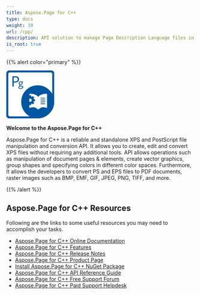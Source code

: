 ```yaml
---
title: Aspose.Page for C++
type: docs
weight: 10
url: /cpp/
description: API solution to manage Page Description Language files in C++. It Provides you with rich functionality and supports XPS, PS and EPS formats.
is_root: true
---
```


{{% alert color="primary" %}}

**![todo:image_alt_text](home_1)**

**Welcome to the Aspose.Page for C++**

Aspose.Page for C++ is a reliable and standalone XPS and PostScript file manipulation and conversion API. It allows you to create, edit and convert XPS files without requiring any additional tools. API allows operations such as manipulation of document pages & elements, create vector graphics, group shapes and specifying colors in different color spaces. Furthermore, It allows the developers to convert PS and EPS files to PDF documents, raster images such as BMP, EMF, GIF, JPEG, PNG, TIFF, and more.

{{% /alert %}}
## **Aspose.Page for C++ Resources**
Following are the links to some useful resources you may need to accomplish your tasks.

- [Aspose.Page for C++ Online Documentation](/page/cpp/)
- [Aspose.Page for C++ Features](/page/cpp/features-list/)
- [Aspose.Page for C++ Release Notes](/page/cpp/release-notes/)
- [Aspose.Page for C++ Product Page](https://products.aspose.com/page/cpp)
- [Install Aspose.Page for C++ NuGet Package](https://www.nuget.org/packages/Aspose.Page.Cpp/)
- [Aspose.Page for C++ API Reference Guide](https://reference.aspose.com/page/cpp)
- [Aspose.Page for C++ Free Support Forum](https://forum.aspose.com/c/page/39)
- [Aspose.Page for C++ Paid Support Helpdesk](https://helpdesk.aspose.com/)
